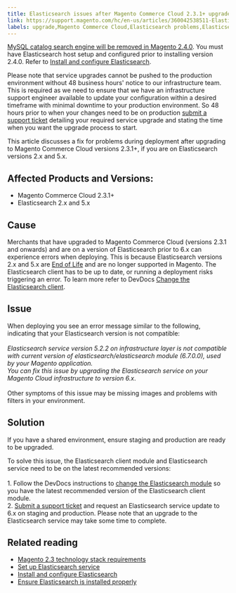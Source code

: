```yaml
---
title: Elasticsearch issues after Magento Commerce Cloud 2.3.1+ upgrade
link: https://support.magento.com/hc/en-us/articles/360042538511-Elasticsearch-issues-after-Magento-Commerce-Cloud-2-3-1-upgrade
labels: upgrade,Magento Commerce Cloud,Elasticsearch problems,Elasticsearch,End of Life,Elasticsearch service version not compatible,Elasticsearch 6.x,how to,Elasticsearch 2.x,Elasticsearch 5.x
---
```


<p class="warning"><a href="https://support.magento.com/hc/en-us/articles/360043144271-MySQL-catalog-search-engine-will-be-removed-in-all-versions-of-Magento-2-4-0">MySQL catalog search engine will be removed in Magento 2.4.0</a>. You must have Elasticsearch host setup and configured prior to installing version 2.4.0. Refer to <a href="https://devdocs.magento.com/guides/v2.3/config-guide/elasticsearch/es-overview.html">Install and configure Elasticsearch</a>.</p>
<p class="warning">Please note that service upgrades cannot be pushed to the production environment without 48 business hours' notice to our infrastructure team. This is required as we need to ensure that we have an infrastructure support engineer available to update your configuration within a desired timeframe with minimal downtime to your production environment. So 48 hours prior to when your changes need to be on production <a href="https://support.magento.com/hc/en-us/articles/360019088251">submit a support ticket</a> detailing your required service upgrade and stating the time when you want the upgrade process to start.</p>
<p>This article discusses a fix for problems during deployment after upgrading to Magento Commerce Cloud versions 2.3.1+, if you are on Elasticsearch versions 2.x and 5.x. </p>
<h2>Affected Products and Versions:</h2>
<ul>
<li>Magento Commerce Cloud 2.3.1+</li>
<li>Elasticsearch 2.x and 5.x </li>
</ul>
<h2>Cause</h2>
<p>Merchants that have upgraded to Magento Commerce Cloud (versions 2.3.1 and onwards) and are on a version of Elasticsearch prior to 6.x can experience errors when deploying. This is because Elasticsearch versions 2.x and 5.x are <a href="https://www.elastic.co/support/eol">End of Life</a> and are no longer supported in Magento. The Elasticsearch client has to be up to date, or running a deployment risks triggering an error. To learn more refer to DevDocs <a href="https://devdocs.magento.com/guides/v2.3/config-guide/elasticsearch/es-downgrade.html">Change the Elasticsearch client</a>. </p>
<h2>Issue</h2>
<p>When deploying you see an error message similar to the following, indicating that your Elasticsearch version is not compatible:<br/><br/><em>Elasticsearch service version 5.2.2 on infrastructure layer is not compatible with current version of elasticsearch/elasticsearch module (6.7.0.0), used by your Magento application.</em><br/><em>You can fix this issue by upgrading the Elasticsearch service on your Magento Cloud infrastructure to version 6.x</em>.<br/><br/>Other symptoms of this issue may be missing images and problems with filters in your environment. </p>
<h2>Solution</h2>
<p class="warning">If you have a shared environment, ensure staging and production are ready to be upgraded.</p>
<p>To solve this issue, the Elasticsearch client module and Elasticsearch service need to be on the latest recommended versions:<br/><br/>1. Follow the DevDocs instructions to <a href="https://devdocs.magento.com/guides/v2.3/config-guide/elasticsearch/es-downgrade.html">change the Elasticsearch module</a> so you have the latest recommended version of the Elasticsearch client module.<br/>2. <a href="https://support.magento.com/hc/en-us/articles/360019088251">Submit a support ticket</a> and request an Elasticsearch service update to 6.x on staging and production. Please note that an upgrade to the Elasticsearch service may take some time to complete. </p>
<h2>Related reading</h2>
<ul>
<li><a href="https://devdocs.magento.com/guides/v2.3/install-gde/system-requirements-tech.html">Magento 2.3 technology stack requirements</a></li>
<li><a href="https://devdocs.magento.com/cloud/project/project-conf-files_services-elastic.html">Set up Elasticsearch service</a></li>
<li><a href="https://devdocs.magento.com/guides/v2.3/config-guide/elasticsearch/es-overview.html">Install and configure Elasticsearch</a></li>
<li><a href="https://support.magento.com/hc/en-us/articles/360034939312">Ensure Elasticsearch is installed properly</a></li>
</ul>